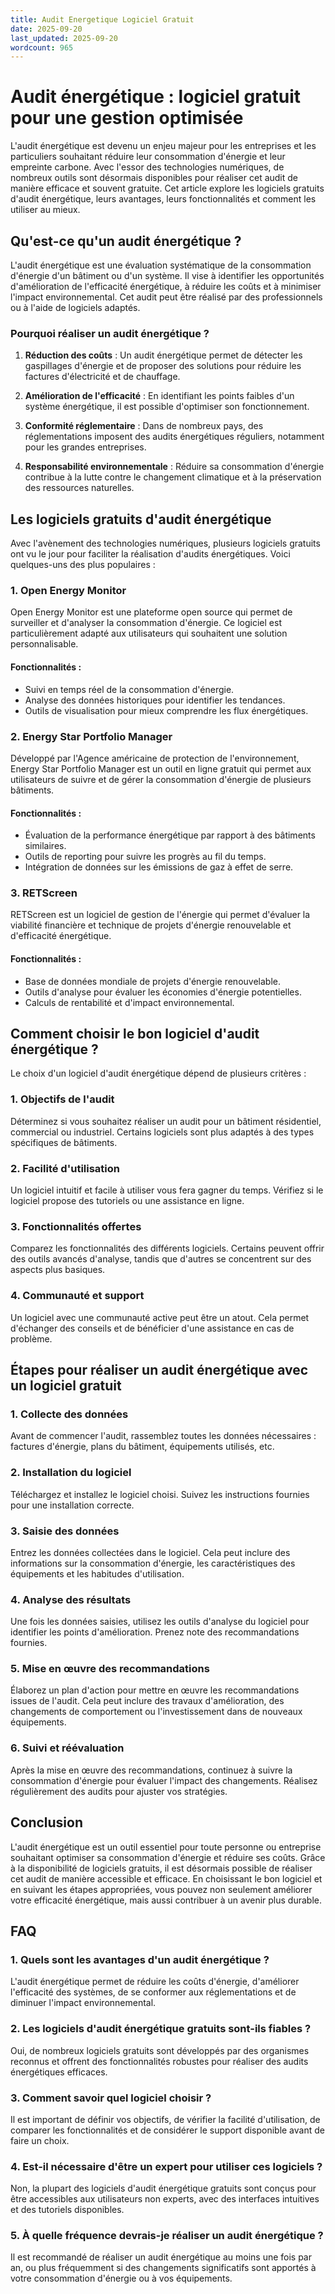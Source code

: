 ```yaml
---
title: Audit Energetique Logiciel Gratuit
date: 2025-09-20
last_updated: 2025-09-20
wordcount: 965
---
```


# Audit énergétique : logiciel gratuit pour une gestion optimisée

L'audit énergétique est devenu un enjeu majeur pour les entreprises et les particuliers souhaitant réduire leur consommation d'énergie et leur empreinte carbone. Avec l'essor des technologies numériques, de nombreux outils sont désormais disponibles pour réaliser cet audit de manière efficace et souvent gratuite. Cet article explore les logiciels gratuits d'audit énergétique, leurs avantages, leurs fonctionnalités et comment les utiliser au mieux.

## Qu'est-ce qu'un audit énergétique ?

L'audit énergétique est une évaluation systématique de la consommation d'énergie d'un bâtiment ou d'un système. Il vise à identifier les opportunités d'amélioration de l'efficacité énergétique, à réduire les coûts et à minimiser l'impact environnemental. Cet audit peut être réalisé par des professionnels ou à l'aide de logiciels adaptés.

### Pourquoi réaliser un audit énergétique ?

1. **Réduction des coûts** : Un audit énergétique permet de détecter les gaspillages d'énergie et de proposer des solutions pour réduire les factures d'électricité et de chauffage.
   
2. **Amélioration de l'efficacité** : En identifiant les points faibles d'un système énergétique, il est possible d'optimiser son fonctionnement.

3. **Conformité réglementaire** : Dans de nombreux pays, des réglementations imposent des audits énergétiques réguliers, notamment pour les grandes entreprises.

4. **Responsabilité environnementale** : Réduire sa consommation d'énergie contribue à la lutte contre le changement climatique et à la préservation des ressources naturelles.

## Les logiciels gratuits d'audit énergétique

Avec l'avènement des technologies numériques, plusieurs logiciels gratuits ont vu le jour pour faciliter la réalisation d'audits énergétiques. Voici quelques-uns des plus populaires :

### 1. **Open Energy Monitor**

Open Energy Monitor est une plateforme open source qui permet de surveiller et d'analyser la consommation d'énergie. Ce logiciel est particulièrement adapté aux utilisateurs qui souhaitent une solution personnalisable.

#### Fonctionnalités :
- Suivi en temps réel de la consommation d'énergie.
- Analyse des données historiques pour identifier les tendances.
- Outils de visualisation pour mieux comprendre les flux énergétiques.

### 2. **Energy Star Portfolio Manager**

Développé par l'Agence américaine de protection de l'environnement, Energy Star Portfolio Manager est un outil en ligne gratuit qui permet aux utilisateurs de suivre et de gérer la consommation d'énergie de plusieurs bâtiments.

#### Fonctionnalités :
- Évaluation de la performance énergétique par rapport à des bâtiments similaires.
- Outils de reporting pour suivre les progrès au fil du temps.
- Intégration de données sur les émissions de gaz à effet de serre.

### 3. **RETScreen**

RETScreen est un logiciel de gestion de l'énergie qui permet d'évaluer la viabilité financière et technique de projets d'énergie renouvelable et d'efficacité énergétique.

#### Fonctionnalités :
- Base de données mondiale de projets d'énergie renouvelable.
- Outils d'analyse pour évaluer les économies d'énergie potentielles.
- Calculs de rentabilité et d'impact environnemental.

## Comment choisir le bon logiciel d'audit énergétique ?

Le choix d'un logiciel d'audit énergétique dépend de plusieurs critères :

### 1. **Objectifs de l'audit**

Déterminez si vous souhaitez réaliser un audit pour un bâtiment résidentiel, commercial ou industriel. Certains logiciels sont plus adaptés à des types spécifiques de bâtiments.

### 2. **Facilité d'utilisation**

Un logiciel intuitif et facile à utiliser vous fera gagner du temps. Vérifiez si le logiciel propose des tutoriels ou une assistance en ligne.

### 3. **Fonctionnalités offertes**

Comparez les fonctionnalités des différents logiciels. Certains peuvent offrir des outils avancés d'analyse, tandis que d'autres se concentrent sur des aspects plus basiques.

### 4. **Communauté et support**

Un logiciel avec une communauté active peut être un atout. Cela permet d'échanger des conseils et de bénéficier d'une assistance en cas de problème.

## Étapes pour réaliser un audit énergétique avec un logiciel gratuit

### 1. **Collecte des données**

Avant de commencer l'audit, rassemblez toutes les données nécessaires : factures d'énergie, plans du bâtiment, équipements utilisés, etc.

### 2. **Installation du logiciel**

Téléchargez et installez le logiciel choisi. Suivez les instructions fournies pour une installation correcte.

### 3. **Saisie des données**

Entrez les données collectées dans le logiciel. Cela peut inclure des informations sur la consommation d'énergie, les caractéristiques des équipements et les habitudes d'utilisation.

### 4. **Analyse des résultats**

Une fois les données saisies, utilisez les outils d'analyse du logiciel pour identifier les points d'amélioration. Prenez note des recommandations fournies.

### 5. **Mise en œuvre des recommandations**

Élaborez un plan d'action pour mettre en œuvre les recommandations issues de l'audit. Cela peut inclure des travaux d'amélioration, des changements de comportement ou l'investissement dans de nouveaux équipements.

### 6. **Suivi et réévaluation**

Après la mise en œuvre des recommandations, continuez à suivre la consommation d'énergie pour évaluer l'impact des changements. Réalisez régulièrement des audits pour ajuster vos stratégies.

## Conclusion

L'audit énergétique est un outil essentiel pour toute personne ou entreprise souhaitant optimiser sa consommation d'énergie et réduire ses coûts. Grâce à la disponibilité de logiciels gratuits, il est désormais possible de réaliser cet audit de manière accessible et efficace. En choisissant le bon logiciel et en suivant les étapes appropriées, vous pouvez non seulement améliorer votre efficacité énergétique, mais aussi contribuer à un avenir plus durable.

## FAQ

### 1. Quels sont les avantages d'un audit énergétique ?

L'audit énergétique permet de réduire les coûts d'énergie, d'améliorer l'efficacité des systèmes, de se conformer aux réglementations et de diminuer l'impact environnemental.

### 2. Les logiciels d'audit énergétique gratuits sont-ils fiables ?

Oui, de nombreux logiciels gratuits sont développés par des organismes reconnus et offrent des fonctionnalités robustes pour réaliser des audits énergétiques efficaces.

### 3. Comment savoir quel logiciel choisir ?

Il est important de définir vos objectifs, de vérifier la facilité d'utilisation, de comparer les fonctionnalités et de considérer le support disponible avant de faire un choix.

### 4. Est-il nécessaire d'être un expert pour utiliser ces logiciels ?

Non, la plupart des logiciels d'audit énergétique gratuits sont conçus pour être accessibles aux utilisateurs non experts, avec des interfaces intuitives et des tutoriels disponibles.

### 5. À quelle fréquence devrais-je réaliser un audit énergétique ?

Il est recommandé de réaliser un audit énergétique au moins une fois par an, ou plus fréquemment si des changements significatifs sont apportés à votre consommation d'énergie ou à vos équipements.